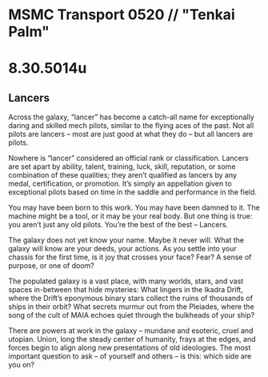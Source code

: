 # MSMC Transport 0520 // "Tenkai Palm"
# 8.30.5014u

## Lancers

Across the galaxy, “lancer” has become a catch-all
name for exceptionally daring and skilled mech pilots,
similar to the flying aces of the past. Not all pilots are
lancers – most are just good at what they do – but all
lancers are pilots.

Nowhere is “lancer” considered an official rank or
classification. Lancers are set apart by ability, talent,
training, luck, skill, reputation, or some combination
of these qualities; they aren’t qualified as lancers by
any medal, certification, or promotion. It’s simply an
appellation given to exceptional pilots based on time
in the saddle and performance in the field.

You may have been born to this work. You may have
been damned to it. The machine might be a tool, or it
may be your real body.
 But one thing is true: you aren’t 
just any old pilots. You’re the
 best of the best – Lancers.

The galaxy does not yet know your name. Maybe it
never will. What the galaxy will know are your deeds,
your actions. As you settle into your chassis for the
first time, is it joy that crosses your face? Fear? A
sense of purpose, or one of doom?

The populated galaxy is a vast place, with many
worlds, stars, and vast spaces in-between that hide
mysteries: What lingers in the Ikadra Drift, where the
Drift’s eponymous binary stars collect the ruins of
thousands of ships in their orbit? What secrets
murmur out from the Pleiades, where the song of the
cult of MAIA echoes quiet through the bulkheads of
your ship?

There are powers at work in the galaxy – mundane and
esoteric, cruel and utopian. Union, long the steady
center of humanity, frays at the edges, and forces begin
to align along new presentations of old ideologies.
The most important question to ask – of yourself and
others – is this: which side are you on?
